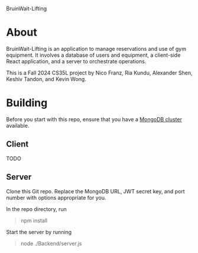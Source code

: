 BruinWait-Lifting
# About
BruinWait-Lifting is an application to manage reservations and use of gym equipment. It involves a database of users and equipment, a client-side React application, and a server to orchestrate operations.

This is a Fall 2024 CS35L project by Nico Franz, Ria Kundu, Alexander Shen, Keshiv Tandon, and Kevin Wong.

# Building
Before you start with this repo, ensure that you have a [MongoDB cluster](https://www.mongodb.com/) available.



## Client
TODO
## Server
Clone this Git repo. Replace the MongoDB URL, JWT secret key, and port number with options appropriate for you.

In the repo directory, run
> npm install

Start the server by running
> node ./Backend/server.js
